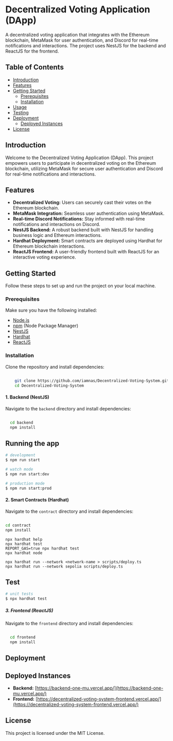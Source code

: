 # Decentralized Voting Application (DApp)

A decentralized voting application that integrates with the Ethereum blockchain, MetaMask for user authentication, and Discord for real-time notifications and interactions.
The project uses NestJS for the backend and ReactJS for the frontend.

## Table of Contents
- [Introduction](#introduction)
- [Features](#features)
- [Getting Started](#getting-started)
  - [Prerequisites](#prerequisites)
  - [Installation](#installation)
- [Usage](#usage)
- [Testing](#testing)
- [Deployment](#deployment) 
  - [Deployed Instances](#deployed-instances)
- [License](#license)

## Introduction

Welcome to the Decentralized Voting Application (DApp). This project empowers users to participate in decentralized voting on the Ethereum blockchain, utilizing MetaMask for secure user authentication and Discord for real-time notifications and interactions.

## Features

- **Decentralized Voting:** Users can securely cast their votes on the Ethereum blockchain.
- **MetaMask Integration:** Seamless user authentication using MetaMask.
- **Real-time Discord Notifications:** Stay informed with real-time notifications and interactions on Discord.
- **NestJS Backend:** A robust backend built with NestJS for handling business logic and Ethereum interactions.
- **Hardhat Deployment:** Smart contracts are deployed using Hardhat for Ethereum blockchain interactions.
- **ReactJS Frontend:** A user-friendly frontend built with ReactJS for an interactive voting experience.

## Getting Started

Follow these steps to set up and run the project on your local machine.

### Prerequisites

Make sure you have the following installed:

- [Node.js](https://nodejs.org/)
- [npm](https://www.npmjs.com/) (Node Package Manager)
- [NestJS](https://nestjs.com/)
- [Hardhat](https://hardhat.org/)
- [ReactJS](https://reactjs.org/)

### Installation

Clone the repository and install dependencies:

```bash

    git clone https://github.com/iamnas/Decentralized-Voting-System.git
    cd Decentralized-Voting-System

```


#### 1. Backend (NestJS)

Navigate to the `backend` directory and install dependencies:

```bash

  cd backend
  npm install

```

## Running the app

```bash
# development
$ npm run start

# watch mode
$ npm run start:dev

# production mode
$ npm run start:prod
```


#### 2. Smart Contracts (Hardhat)

Navigate to the `contract` directory and install dependencies:

```bash

cd contract
npm install

```

```shell
npx hardhat help
npx hardhat test
REPORT_GAS=true npx hardhat test
npx hardhat node

npx hardhat run --network <network-name > scripts/deploy.ts 
npx hardhat run --network sepolia scripts/deploy.ts 

```

## Test

```bash
# unit tests
$ npx hardhat test

```

##### 3. Frontend (ReactJS)

Navigate to the `frontend` directory and install dependencies:

```bash

  cd frontend
  npm install

```

## Deployment

## Deployed Instances

- **Backend:** [https://backend-one-mu.vercel.app/](https://backend-one-mu.vercel.app/)
- **Frontend:** [https://decentralized-voting-system-frontend.vercel.app/](https://decentralized-voting-system-frontend.vercel.app/)


## License

This project is licensed under the MIT License.
